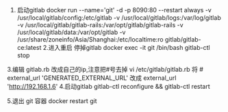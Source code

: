 1. 启动gitlab
docker run --name='git' -d -p 8090:80 --restart always -v /usr/local/gitlab/config:/etc/gitlab -v /usr/local/gitlab/logs:/var/log/gitlab -v /usr/local/gitlab/gitlab-rails:/var/opt/gitlab/gitlab-rails -v /usr/local/gitlab/data:/var/opt/gitlab -v /usr/share/zoneinfo/Asia/Shanghai:/etc/localtime:ro gitlab/gitlab-ce:latest
2.进入重启 停掉gitlab
docker exec -it git /bin/bash
gitlab-ctl stop

3.编辑 gitlab.rb 改成自己的ip,注意把#号去掉
vi /etc/gitlab/gitlab.rb
将 # external_url 'GENERATED_EXTERNAL_URL' 改成   external_url 'http://192.168.1.6' 
4.启动gitlab
gitlab-ctl reconfigure && gitlab-ctl restart 

5.退出 git 容器
docker restart git
